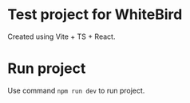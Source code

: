 # Test project for WhiteBird

Created using Vite + TS + React.

# Run project

Use command `npm run dev` to run project.